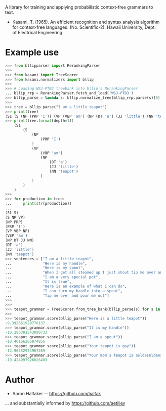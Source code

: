 A library for training and applying probabilistic context-free grammars to
text.

* Kasami, T. (1965). An efficient recognition and syntax analysis algorithm
  for context-free languages. (No. Scientific-2). Hawaii University, Dept. of
  Electrical Engineering.

# Example use

```python
>>> from bllipparser import RerankingParser
>>>
>>> from kasami import TreeScorer
>>> from kasami.normalizers import bllip
>>>
>>> # Loading WSJ-PTB3 treebank into bllip's RerankingParser
... bllip_rrp = RerankingParser.fetch_and_load('WSJ-PTB3')
>>> bllip_parse = lambda s: bllip.normalize_tree(bllip_rrp.parse(s)[0].ptb_parse)
>>>
>>> tree = bllip_parse("I am a little teapot")
>>> print(tree)
(S1 (S (NP (PRP 'I')) (VP (VBP 'am') (NP (DT 'a') (JJ 'little') (NN 'teapot')))))
>>> print(tree.format(depth=1))
	(S1
		(S
			(NP
				(PRP 'I')
			)
			(VP
				(VBP 'am')
				(NP
					(DT 'a')
					(JJ 'little')
					(NN 'teapot')
				)
			)
		)
	)
>>>
>>> for production in tree:
...     print(str(production))
...
(S1 S)
(S NP VP)
(NP PRP)
(PRP 'I')
(VP VBP NP)
(VBP 'am')
(NP DT JJ NN)
(DT 'a')
(JJ 'little')
(NN 'teapot')
>>> sentences = ["I am a little teapot",
...              "Here is my handle",
...              "Here is my spout",
...              "When I get all steamed up I just shout tip me over and pour me out",
...              "I am a very special pot",
...              "It is true",
...              "Here is an example of what I can do",
...              "I can turn my handle into a spout",
...              "Tip me over and pour me out"]
>>>
>>>
>>> teapot_grammar = TreeScorer.from_tree_bank(bllip_parse(s) for s in sentences)
>>>
>>> teapot_grammar.score(bllip_parse("Here is a little teapot"))
-9.392661928770137
>>> teapot_grammar.score(bllip_parse("It is my handle"))
-10.296301543090733
>>> teapot_grammar.score(bllip_parse("I am a spout"))
-10.40166205874856
>>> teapot_grammar.score(bllip_parse("Your teapot is gay"))
-12.96352974967269
>>> teapot_grammar.score(bllip_parse("Your mom's teapot is asldasnldansldal"))
-19.424997926026403

```

# Author
* Aaron Halfaker -- https://github.com/halfak

... and substantially informed by https://github.com/aetilley
